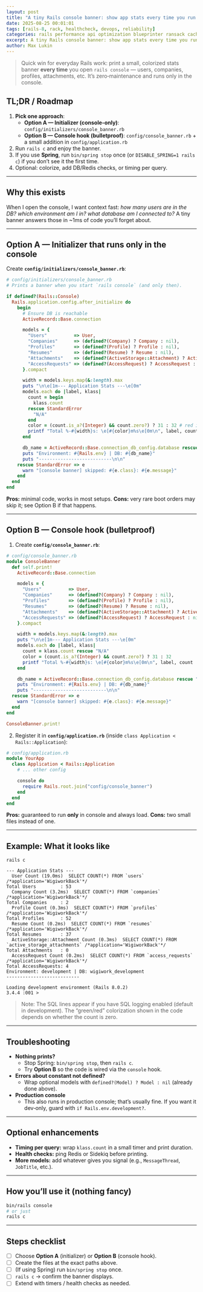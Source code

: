 ```yaml
---
layout: post
title: "A tiny Rails console banner: show app stats every time you run `rails c`"
date: 2025-08-25 00:01:01
tags: [rails-8, rack, healthcheck, devops, reliability]
categories: rails performance api optimization blueprinter ransack caching
excerpt: A tiny Rails console banner: show app stats every time you run rails c
author: Max Lukin
---
```


> Quick win for everyday Rails work: print a small, colorized stats banner **every time** you open `rails console` — users, companies, profiles, attachments, etc. It’s zero‑maintenance and runs only in the console.

## TL;DR / Roadmap
1. **Pick one approach**:
   - **Option A — Initializer (console‑only)**: `config/initializers/console_banner.rb`
   - **Option B — Console hook (bulletproof)**: `config/console_banner.rb` + a small addition in `config/application.rb`
2. Run `rails c` and enjoy the banner.
3. If you use **Spring**, run `bin/spring stop` once (or `DISABLE_SPRING=1 rails c`) if you don’t see it the first time.
4. Optional: colorize, add DB/Redis checks, or timing per query.

---

## Why this exists
When I open the console, I want context fast: *how many users are in the DB? which environment am I in? what database am I connected to?*
A tiny banner answers those in ~1ms of code you’ll forget about.

---

## Option A — Initializer that runs only in the console
Create **`config/initializers/console_banner.rb`**:
```ruby
# config/initializers/console_banner.rb
# Prints a banner when you start `rails console` (and only then).

if defined?(Rails::Console)
  Rails.application.config.after_initialize do
    begin
      # Ensure DB is reachable
      ActiveRecord::Base.connection

      models = {
        "Users"          => User,
        "Companies"      => (defined?(Company) ? Company : nil),
        "Profiles"       => (defined?(Profile) ? Profile : nil),
        "Resumes"        => (defined?(Resume) ? Resume : nil),
        "Attachments"    => (defined?(ActiveStorage::Attachment) ? ActiveStorage::Attachment : nil),
        "AccessRequests" => (defined?(AccessRequest) ? AccessRequest : nil)
      }.compact

      width = models.keys.map(&:length).max
      puts "\n\e[1m--- Application Stats ---\e[0m"
      models.each do |label, klass|
        count = begin
          klass.count
        rescue StandardError
          "N/A"
        end
        color = (count.is_a?(Integer) && count.zero?) ? 31 : 32 # red if 0, green otherwise
        printf "Total %-#{width}s: \e[#{color}m%s\e[0m\n", label, count
      end

      db_name = ActiveRecord::Base.connection_db_config.database rescue "unknown"
      puts "Environment: #{Rails.env} | DB: #{db_name}"
      puts "---------------------------\n\n"
    rescue StandardError => e
      warn "[console banner] skipped: #{e.class}: #{e.message}"
    end
  end
end
```

**Pros:** minimal code, works in most setups.
**Cons:** very rare boot orders may skip it; see Option B if that happens.

---

## Option B — Console hook (bulletproof)
1) Create **`config/console_banner.rb`**:
```ruby
# config/console_banner.rb
module ConsoleBanner
  def self.print!
    ActiveRecord::Base.connection

    models = {
      "Users"          => User,
      "Companies"      => (defined?(Company) ? Company : nil),
      "Profiles"       => (defined?(Profile) ? Profile : nil),
      "Resumes"        => (defined?(Resume) ? Resume : nil),
      "Attachments"    => (defined?(ActiveStorage::Attachment) ? ActiveStorage::Attachment : nil),
      "AccessRequests" => (defined?(AccessRequest) ? AccessRequest : nil)
    }.compact

    width = models.keys.map(&:length).max
    puts "\n\e[1m--- Application Stats ---\e[0m"
    models.each do |label, klass|
      count = klass.count rescue "N/A"
      color = (count.is_a?(Integer) && count.zero?) ? 31 : 32
      printf "Total %-#{width}s: \e[#{color}m%s\e[0m\n", label, count
    end

    db_name = ActiveRecord::Base.connection_db_config.database rescue "unknown"
    puts "Environment: #{Rails.env} | DB: #{db_name}"
    puts "---------------------------\n\n"
  rescue StandardError => e
    warn "[console banner] skipped: #{e.class}: #{e.message}"
  end
end

ConsoleBanner.print!
```

2) Register it in **`config/application.rb`** (inside `class Application < Rails::Application`):
```ruby
# config/application.rb
module YourApp
  class Application < Rails::Application
    # ... other config

    console do
      require Rails.root.join("config/console_banner")
    end
  end
end
```

**Pros:** guaranteed to run **only** in console and always load.
**Cons:** two small files instead of one.

---

## Example: What it looks like

```
rails c

--- Application Stats ---
  User Count (19.0ms)  SELECT COUNT(*) FROM `users` /*application='WigiworkBack'*/
Total Users         : 53
  Company Count (3.2ms)  SELECT COUNT(*) FROM `companies` /*application='WigiworkBack'*/
Total Companies     : 2
  Profile Count (0.3ms)  SELECT COUNT(*) FROM `profiles` /*application='WigiworkBack'*/
Total Profiles      : 52
  Resume Count (0.2ms)  SELECT COUNT(*) FROM `resumes` /*application='WigiworkBack'*/
Total Resumes       : 37
  ActiveStorage::Attachment Count (0.3ms)  SELECT COUNT(*) FROM `active_storage_attachments` /*application='WigiworkBack'*/
Total Attachments   : 0
  AccessRequest Count (0.2ms)  SELECT COUNT(*) FROM `access_requests` /*application='WigiworkBack'*/
Total AccessRequests: 4
Environment: development | DB: wigiwork_development
---------------------------

Loading development environment (Rails 8.0.2)
3.4.4 :001 >
```

> Note: The SQL lines appear if you have SQL logging enabled (default in development). The “green/red” colorization shown in the code depends on whether the count is zero.

---

## Troubleshooting
- **Nothing prints?**
  - Stop Spring: `bin/spring stop`, then `rails c`.
  - Try **Option B** so the code is wired via the `console` hook.
- **Errors about constant not defined?**
  - Wrap optional models with `defined?(Model) ? Model : nil` (already done above).
- **Production console**
  - This also runs in production console; that’s usually fine. If you want it dev‑only, guard with `if Rails.env.development?`.

---

## Optional enhancements
- **Timing per query:** wrap `klass.count` in a small timer and print duration.
- **Health checks:** ping Redis or Sidekiq before printing.
- **More models:** add whatever gives you signal (e.g., `MessageThread`, `JobTitle`, etc.).

---

## How you’ll use it (nothing fancy)
```bash
bin/rails console
# or just
rails c
```

---

## Steps checklist
- [ ] Choose **Option A** (initializer) or **Option B** (console hook).
- [ ] Create the files at the exact paths above.
- [ ] (If using Spring) run `bin/spring stop` once.
- [ ] `rails c` → confirm the banner displays.
- [ ] Extend with timers / health checks as needed.
